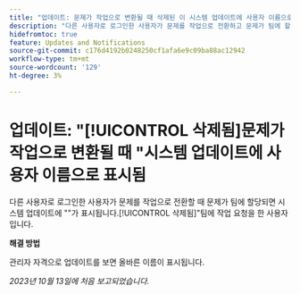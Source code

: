 ```yaml
---
title: "업데이트: 문제가 작업으로 변환될 때 삭제된 이 시스템 업데이트에 사용자 이름으로 표시됨"
description: "다른 사용자로 로그인한 사용자가 문제를 작업으로 전환하고 문제가 팀에 할당되면 팀에 작업 요청을 한 사용자로 시스템 업데이트에 삭제됨이 표시됩니다."
hidefromtoc: true
feature: Updates and Notifications
source-git-commit: c176d4192b0248250cf1afa6e9c09ba88ac12942
workflow-type: tm+mt
source-wordcount: '129'
ht-degree: 3%

---
```



# 업데이트: &quot;[!UICONTROL 삭제됨]문제가 작업으로 변환될 때 &quot;시스템 업데이트에 사용자 이름으로 표시됨

다른 사용자로 로그인한 사용자가 문제를 작업으로 전환할 때 문제가 팀에 할당되면 시스템 업데이트에 &quot;&quot;가 표시됩니다.[!UICONTROL 삭제됨]&quot;팀에 작업 요청을 한 사용자입니다.

**해결 방법**

관리자 자격으로 업데이트를 보면 올바른 이름이 표시됩니다.

_2023년 10월 13일에 처음 보고되었습니다._
